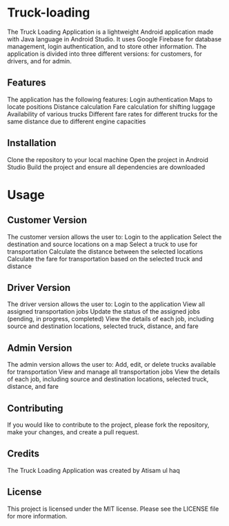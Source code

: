 # Truck-loading

The Truck Loading Application is a lightweight Android application made with Java language in Android Studio. It uses Google Firebase for database management, login authentication, and to store other information. The application is divided into three different versions: for customers, for drivers, and for admin.

## Features
The application has the following features:
  Login authentication
  Maps to locate positions
  Distance calculation
  Fare calculation for shifting luggage
  Availability of various trucks
  Different fare rates for different trucks for the same distance due to different engine capacities

## Installation
Clone the repository to your local machine
Open the project in Android Studio
Build the project and ensure all dependencies are downloaded

# Usage
## Customer Version
The customer version allows the user to:
  Login to the application
  Select the destination and source locations on a map
  Select a truck to use for transportation
  Calculate the distance between the selected locations
  Calculate the fare for transportation based on the selected truck and distance
  
## Driver Version
The driver version allows the user to:
  Login to the application
  View all assigned transportation jobs
  Update the status of the assigned jobs (pending, in progress, completed)
  View the details of each job, including source and destination locations, selected truck, distance, and fare
## Admin Version
The admin version allows the user to:
  Add, edit, or delete trucks available for transportation
  View and manage all transportation jobs
  View the details of each job, including source and destination locations, selected truck, distance, and fare
## Contributing
If you would like to contribute to the project, please fork the repository, make your changes, and create a pull request.

## Credits
The Truck Loading Application was created by Atisam ul haq

## License
This project is licensed under the MIT license. Please see the LICENSE file for more information.






